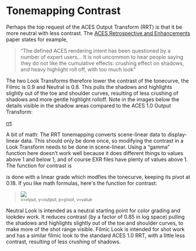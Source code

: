 # Tonemapping Contrast

Perhaps the top request of the ACES Output Transform (RRT) is that it be more neutral with less contrast. The [ACES Retrospective and Enhancements](https://community.acescentral.com/uploads/default/original/1X/38d7ee7ca7720701873914094d6f4a1d4ca031ef.pdf) paper states for example,

> “The defined ACES rendering intent has been questioned by a number of expert users... It is not uncommon to hear people saying they do not like the cumulative effects: crushing effect on shadows, and heavy highlight roll off, with too much look”

The two Look Transforms therefore lower the contrast of the tonecurve, the Filmic is 0.9 and Neutral is 0.8. This pulls the shadows and highlights slightly out of the toe and shoulder curves, resulting of less crushing of shadows and more gentle highlight rolloff. Note in the images below the details visible in the shadow areas compared to the ACES 1.0 Output Transform:

[rrt](img/tone_filmic9.png)

A bit of math: The RRT tonemapping converts scene-linear data to display-linear data. This should only be done once, so modifying the contrast in a Look Transform needs to be done in scene-linear. Using a “gamma” function here doesn’t work well because it does different things to values above 1 and below 1, and of course EXR files have plenty of values above 1. The function for contrast is 


is done with a linear grade which modfies the tonecurve, keeping its pivot at 0.18. If you like math formulas, here's the function for contrast: 

  <blockquote><img src="https://render.githubusercontent.com/render/math?math=y = p\left(\frac{x}{p}\right)^{v}"><br>
<sub>x=input, y=output, p=pivot, v=value</sub><br> </blockquote>



Neutral Look is intended as a neutral starting point for color grading and lookdev work. It reduces contrast (by a factor of 0.85 in log space) pulling the shadows and highlights slightly out of the toe and shoulder curves, to make more of the shot range visible.
Filmic Look is intended for shot work and has a similar filmic look to the standard ACES 1.0 RRT, with a little less contrast, resulting of less crushing of shadows.
